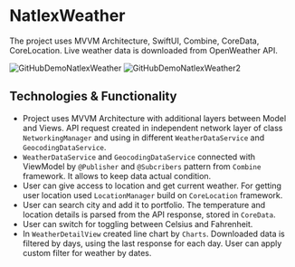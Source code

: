 # NatlexWeather
The project uses MVVM Architecture, SwiftUI, Combine, CoreData, CoreLocation. Live weather data is downloaded from OpenWeather API.

![GitHubDemoNatlexWeather](https://user-images.githubusercontent.com/94032706/210735640-3aea4f2f-a961-4778-9bc1-3cbfc8d1a315.png)
![GitHubDemoNatlexWeather2](https://user-images.githubusercontent.com/94032706/210735652-d6f29e4f-b9fc-4c18-8c8c-8a6c7a2b475c.png)

## Technologies & Functionality

- Project uses MVVM Architecture with additional layers between Model and Views. API request created in independent network layer of class `NetworkingManager` and using in different `WeatherDataService` and `GeocodingDataService`.
- `WeatherDataService` and `GeocodingDataService` connected with ViewModel by `@Publisher` and `@Subcribers` pattern from `Combine` framework. It allows to keep data actual condition. 
- User can give access to location and get current weather. For getting user location used `LocationManager` build on `CoreLocation` framework.
- User can search city and add it to portfolio. The temperature and location details is parsed from the API response, stored in `CoreData`.
- User can switch for toggling between Celsius and Fahrenheit.
- In `WeatherDetailView` created line chart by `Charts`. Downloaded data is filtered by days, using the last response for each day. User can apply custom filter for weather by dates.
